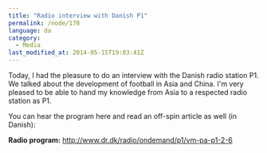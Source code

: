 ```yaml
---
title: "Radio interview with Danish P1"
permalink: /node/178
language: da
category:
  - Media
last_modified_at: 2014-05-15T19:03:41Z
---
```


Today, I had the pleasure to do an interview with the Danish radio station P1. We talked about the development of football in Asia and China. I'm very pleased to be able to hand my knowledge from Asia to a respected radio station as P1.

You can hear the program here and read an off-spin article as well (in Danish):

**Radio program:** <http://www.dr.dk/radio/ondemand/p1/vm-pa-p1-2-6>

